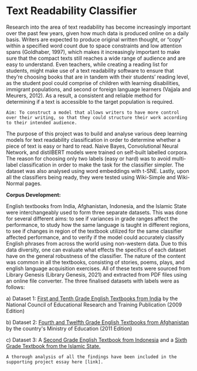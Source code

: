 # Text Readability Classifier

Research into the area of text readability has become increasingly important over the past few years, given how much data is produced online on a daily basis.
Writers are expected to produce original written thought, or “copy” within a specified word count due to space constraints and low attention spans (Goldhaber,
1997), which makes it increasingly important to make sure that the compact texts still reaches a wide range of audience and are easy to understand. Even
teachers, while creating a reading list for students, might make use of a text readability software to ensure that they’re choosing books that are in tandem with
their students’ reading level, as the student pool could comprise of children with learning disabilities, immigrant populations, and second or foreign language
learners (Vajjala and Meurers, 2012). As a result, a consistent and reliable method for determining if a text is accessible to the target population is required.

`Aim: To construct a model that allows writers to have more control over their writing, so that they could structure their work according to their intended
audience.`
 
The purpose of this project was to build and analyse various deep learning models for text readability classification in order to determine whether a piece of
text is easy or hard to read. Naive Bayes, Convolutional Neural Network, and distilBERT models were trained on self-built labelled corpora. The reason for
choosing only two labels (easy or hard) was to avoid multi-label classification in order to make the task for the classifier simpler. The dataset was also
analysed using word embeddings with t-SNE. Lastly, upon all the classifiers being ready, they were tested using Wiki-Simple and Wiki-Normal pages. 

**Corpus Development:**

English textbooks from India, Afghanistan, Indonesia, and the Islamic State were interchangeably used to form three separate datasets. This was done for several
different aims: to see if variances in grade ranges affect the performance, to study how the same language is taught in different regions, to see if changes in
region of the textbook utilized for the same classifier affected performance, and to verify if the model could accurately classify English phrases from across
the world using non-western data. Due to this data diversity, one can evaluate what effects the specifics of each dataset have on the general robustness of the
classifier. The nature of the content was common in all the textbooks, consisting of stories, poems, plays, and english language acquisition exercises. All of
these texts were sourced from Library Genesis (Library Genesis, 2021) and extracted from PDF files using an online file converter. The three finalised datasets
with labels were as follows:
 
a)	Dataset 1: [First and Tenth Grade English Textbooks from India](https://libgen.is/search.php?req=ncert+english&open=0&res=25&view=simple&phrase=1&column=def) by the National Council of Educational Research and Training Publication (2009 Edition)

b)	Dataset 2: [Fourth and Twelfth Grade English Textbooks from Afghanistan](https://libgen.is/search.php?req=afghanistan+english&lg_topic=libgen&open=0&view=simple&res=25&phrase=1&column=def) by the country's Ministry of Education (2011 Edition)

c) Dataset 3: A [Second Grade English Textbook from Indonesia](https://libgen.is/book/index.php?md5=42EEC448F886A2790FC9AE5A2526F0C4) and a [Sixth Grade Textbook from the Islamic State.](https://libgen.is/search.php?req=islamic+state+english&open=0&res=25&view=simple&phrase=1&column=def)

`A thorough analysis of all the findings have been included in the supporting project essay here [link].` 


